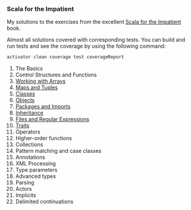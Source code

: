 ### Scala for the Impatient
My solutions to the exercises from the excellent [Scala for the Impatient](https://www.typesafe.com/resources/e-book/scala-for-the-impatient) book.

Almost all solutions covered with corresponding tests. You can build and run tests and see the coverage by using the following command:

```bash
activator clean coverage test coverageReport
```

1. The Basics
2. Control Structures and Functions
3. [Working with Arrays](https://github.com/viktor-podzigun/scala-impatient/blob/master/src/main/scala/Chapter03.scala)
4. [Maps and Tuples](https://github.com/viktor-podzigun/scala-impatient/blob/master/src/main/scala/Chapter04.scala)
5. [Classes](https://github.com/viktor-podzigun/scala-impatient/blob/master/src/main/scala/Chapter05.scala)
6. [Objects](https://github.com/viktor-podzigun/scala-impatient/blob/master/src/main/scala/Chapter06.scala)
7. [Packages and Imports](https://github.com/viktor-podzigun/scala-impatient/blob/master/src/main/scala/Chapter07.scala)
8. [Inheritance](https://github.com/viktor-podzigun/scala-impatient/blob/master/src/main/scala/Chapter08.scala)
9. [Files and Regular Expressions](https://github.com/viktor-podzigun/scala-impatient/blob/master/src/main/scala/Chapter09.scala)
10. [Traits](https://github.com/viktor-podzigun/scala-impatient/blob/master/src/main/scala/Chapter10.scala)
11. Operators
12. Higher-order functions
13. Collections
14. Pattern matching and case classes
15. Annotations
16. XML Processing
17. Type parameters
18. Advanced types
19. Parsing
20. Actors
21. Implicits
22. Delimited continuations
